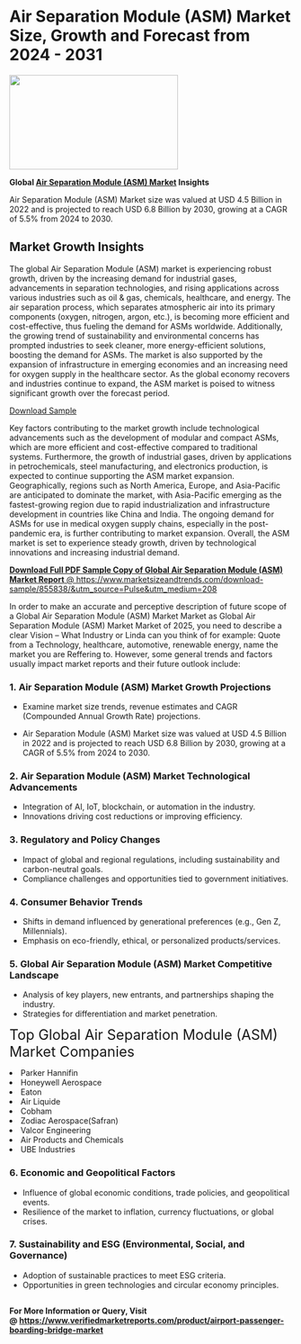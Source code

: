 <H1>Air Separation Module (ASM) Market Size, Growth and Forecast from 2024 - 2031</H1><img class="aligncenter size-medium wp-image-584254" src="https://thirdeyenews.in/wp-content/uploads/2024/09/Global-Market-Research-300x168.jpeg" alt="" width="300" height="168" /><p><strong>Global&nbsp;<a href="https://www.marketsizeandtrends.com/download-sample/855838/&amp;utm_source=Pulse&amp;utm_medium=208">Air Separation Module (ASM) Market</a> Insights</strong></p><p>Air Separation Module (ASM) Market size was valued at USD 4.5 Billion in 2022 and is projected to reach USD 6.8 Billion by 2030, growing at a CAGR of 5.5% from 2024 to 2030.</p><p><h2>Market Growth Insights</h2> <p>The global Air Separation Module (ASM) market is experiencing robust growth, driven by the increasing demand for industrial gases, advancements in separation technologies, and rising applications across various industries such as oil & gas, chemicals, healthcare, and energy. The air separation process, which separates atmospheric air into its primary components (oxygen, nitrogen, argon, etc.), is becoming more efficient and cost-effective, thus fueling the demand for ASMs worldwide. Additionally, the growing trend of sustainability and environmental concerns has prompted industries to seek cleaner, more energy-efficient solutions, boosting the demand for ASMs. The market is also supported by the expansion of infrastructure in emerging economies and an increasing need for oxygen supply in the healthcare sector. As the global economy recovers and industries continue to expand, the ASM market is poised to witness significant growth over the forecast period.</p> <p><a href="#">Download Sample</a></p> <p>Key factors contributing to the market growth include technological advancements such as the development of modular and compact ASMs, which are more efficient and cost-effective compared to traditional systems. Furthermore, the growth of industrial gases, driven by applications in petrochemicals, steel manufacturing, and electronics production, is expected to continue supporting the ASM market expansion. Geographically, regions such as North America, Europe, and Asia-Pacific are anticipated to dominate the market, with Asia-Pacific emerging as the fastest-growing region due to rapid industrialization and infrastructure development in countries like China and India. The ongoing demand for ASMs for use in medical oxygen supply chains, especially in the post-pandemic era, is further contributing to market expansion. Overall, the ASM market is set to experience steady growth, driven by technological innovations and increasing industrial demand.</p> <p><a href="#"></p><p><span class=""><strong>Download Full PDF Sample Copy of Global Air Separation Module (ASM) Market Report</strong> @ <a href="https://www.marketsizeandtrends.com/download-sample/855838/&amp;utm_source=Pulse&amp;utm_medium=208" target="_blank">https://www.marketsizeandtrends.com/download-sample/855838/&amp;utm_source=Pulse&amp;utm_medium=208</a></span></p><p>In order to make an accurate and perceptive description of future scope of a Global&nbsp;Air Separation Module (ASM) Market Market as Global&nbsp;Air Separation Module (ASM) Market Market of 2025, you need to describe a clear Vision &ndash; What Industry or Linda can you think of for example: Quote from a Technology, healthcare, automotive, renewable energy, name the market you are Reffering to. However, some general trends and factors usually impact market reports and their future outlook include:</p><h3>1.&nbsp;<strong>Air Separation Module (ASM) Market Growth Projections</strong></h3><ul><li>Examine market size trends, revenue estimates and CAGR (Compounded Annual Growth Rate) projections.</li><li><p>Air Separation Module (ASM) Market size was valued at USD 4.5 Billion in 2022 and is projected to reach USD 6.8 Billion by 2030, growing at a CAGR of 5.5% from 2024 to 2030.</p></li></ul><h3>2.&nbsp;<strong>Air Separation Module (ASM) Market Technological Advancements</strong></h3><ul><li>Integration of AI, IoT, blockchain, or automation in the industry.</li><li>Innovations driving cost reductions or improving efficiency.</li></ul><h3>3.&nbsp;<strong>Regulatory and Policy Changes</strong></h3><ul><li>Impact of global and regional regulations, including sustainability and carbon-neutral goals.</li><li>Compliance challenges and opportunities tied to government initiatives.</li></ul><h3>4.&nbsp;<strong>Consumer Behavior Trends</strong></h3><ul><li>Shifts in demand influenced by generational preferences (e.g., Gen Z, Millennials).</li><li>Emphasis on eco-friendly, ethical, or personalized products/services.</li></ul><h3>5.&nbsp;<strong>Global Air Separation Module (ASM) Market Competitive Landscape</strong></h3><ul><li>Analysis of key players, new entrants, and partnerships shaping the industry.</li><li>Strategies for differentiation and market penetration.</li></ul><p data-pm-slice="1 1 []"><span style="color: inherit; font-family: inherit; font-size: 25px;">Top Global Air Separation Module (ASM) Market Companies</span></p><div class="" data-test-id=""><p><li>Parker Hannifin</li><li> Honeywell Aerospace</li><li> Eaton</li><li> Air Liquide</li><li> Cobham</li><li> Zodiac Aerospace(Safran)</li><li> Valcor Engineering</li><li> Air Products and Chemicals</li><li> UBE Industries</li></p></div><h3>6.&nbsp;<strong>Economic and Geopolitical Factors</strong></h3><ul><li>Influence of global economic conditions, trade policies, and geopolitical events.</li><li>Resilience of the market to inflation, currency fluctuations, or global crises.</li></ul><h3>7.&nbsp;<strong>Sustainability and ESG (Environmental, Social, and Governance)</strong></h3><ul><li>Adoption of sustainable practices to meet ESG criteria.</li><li>Opportunities in green technologies and circular economy principles.</li></ul><h2><strong style="font-size: 14px;">For More Information or Query, Visit @&nbsp;</strong><a style="background-color: #ffffff; font-size: 14px;" href="https://www.marketsizeandtrends.com/report/air-separation-module-asm-market/" target="_blank">https://www.verifiedmarketreports.com/product/airport-passenger-boarding-bridge-market</a></h2>
